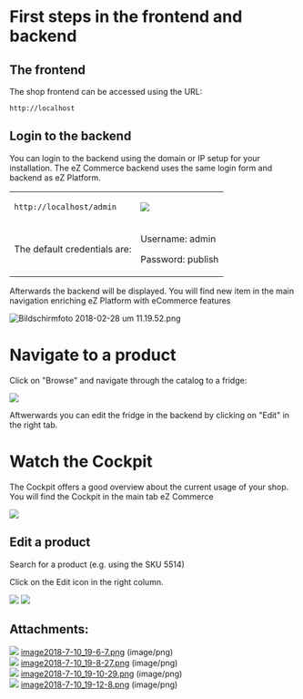 #  First steps in the frontend and backend 

## The frontend

The shop frontend can be accessed using the URL:

    http://localhost

## Login to the backend

You can login to the backend using the domain or IP setup for your installation. The eZ Commerce backend uses the same login form and backend as eZ Platform.

<table>
<tbody>
<tr>
<td><div class="content-wrapper">
<pre class="" data-syntaxhighlighter-params="brush: java; gutter: false; theme: Confluence" data-theme="Confluence"><code>http://localhost/admin</code></pre>
</td>
<td><div class="content-wrapper">
<p><img src="http://confluence.extranet.silversolutions.de:8090/download/thumbnails/29304955/Backend_Login.png?version=2&amp;modificationDate=1526993130000&amp;api=v2" class="confluence-embedded-image confluence-external-resource" /></p>
</td>
</tr>
<tr>
<td>The default credentials are:</td>
<td><p>Username: admin</p>
<p>Password: publish</p></td>
</tr>
</tbody>
</table>

Afterwards the backend will be displayed. You will find new item in the main navigation enriching eZ Platform with eCommerce features

![Bildschirmfoto 2018-02-28 um 11.19.52.png](http://confluence.extranet.silversolutions.de:8090/download/attachments/29305258/Bildschirmfoto%202018-02-28%20um%2011.19.52.png?version=1&modificationDate=1519813226000&api=v2)

# Navigate to a product

Click on "Browse" and navigate through the catalog to a fridge:

![](attachments/23561044/23571113.png)

Aftwerwards you can edit the fridge in the backend by clicking on "Edit" in the right tab.

# Watch the Cockpit

The Cockpit offers a good overview about the current usage of your shop. You will find the Cockpit in the main tab eZ Commerce 

![](attachments/23561044/23571116.png)

## Edit a product

Search for a product (e.g. using the SKU 5514)

Click on the Edit icon in the right column. 

![](attachments/23561044/23571114.png) ![](attachments/23561044/23571115.png)

## Attachments:

![](images/icons/bullet_blue.gif) [image2018-7-10\_19-6-7.png](attachments/23561044/23571113.png) (image/png)  
![](images/icons/bullet_blue.gif) [image2018-7-10\_19-8-27.png](attachments/23561044/23571114.png) (image/png)  
![](images/icons/bullet_blue.gif) [image2018-7-10\_19-10-29.png](attachments/23561044/23571115.png) (image/png)  
![](images/icons/bullet_blue.gif) [image2018-7-10\_19-12-8.png](attachments/23561044/23571116.png) (image/png)  
